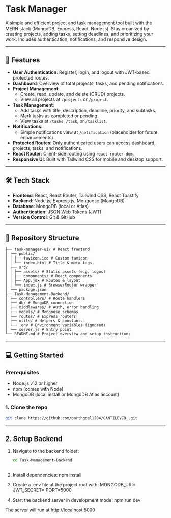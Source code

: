# Task Manager

A simple and efficient project and task management tool built with the MERN stack (MongoDB, Express, React, Node.js). Stay organized by creating projects, adding tasks, setting deadlines, and prioritizing your work. Includes authentication, notifications, and responsive design.

---

## 🚀 Features

- **User Authentication**: Register, login, and logout with JWT-based protected routes.
- **Dashboard**: Overview of total projects, tasks, and pending notifications.
- **Project Management**:
  - Create, read, update, and delete (CRUD) projects.
  - View all projects at `/projects` or `/project`.
- **Task Management**:
  - Add tasks with title, description, deadline, priority, and subtasks.
  - Mark tasks as completed or pending.
  - View tasks at `/tasks`, `/task`, or `/tasklist`.
- **Notifications**:
  - Simple notifications view at `/notification` (placeholder for future enhancements).
- **Protected Routes**: Only authenticated users can access dashboard, projects, tasks, and notifications.
- **React Router**: Client-side routing using `react-router-dom`.
- **Responsive UI**: Built with Tailwind CSS for mobile and desktop support.

---

## 🛠️ Tech Stack

- **Frontend**: React, React Router, Tailwind CSS, React Toastify  
- **Backend**: Node.js, Express.js, Mongoose (MongoDB)  
- **Database**: MongoDB (local or Atlas)  
- **Authentication**: JSON Web Tokens (JWT)  
- **Version Control**: Git & GitHub  

---

## 📁 Repository Structure
```
├── task-manager-ui/ # React frontend
│ ├── public/
│ │ ├── favicon.ico # Custom favicon
│ │ └── index.html # Title & meta tags
│ ├── src/
│ │ ├── assets/ # Static assets (e.g. logos)
│ │ ├── components/ # React components
│ │ ├── App.jsx # Routes & layout
│ │ └── index.js # BrowserRouter wrapper
│ └── package.json
├── Task-Management-Backend/
│ ├── controllers/ # Route handlers
│ ├── db/ # MongoDB connection
│ ├── middlewares/ # Auth, error handling
│ ├── models/ # Mongoose schemas
│ ├── routes/ # Express routers
│ ├── utils/ # Helpers & constants
│ ├── .env # Environment variables (ignored)
│ └── server.js # Entry point
└── README.md # Project overview and setup instructions
```


---

## 💻 Getting Started

### Prerequisites

- Node.js v12 or higher  
- npm (comes with Node)  
- MongoDB (local install or MongoDB Atlas account)  

### 1. Clone the repo

```bash
git clone https://github.com/parthgoel1204/CANTILEVER_.git
```
---

## 2. Setup Backend

1. Navigate to the backend folder:
   ```bash
   cd Task-Management-Backend
  

2.   Install dependencies:
      npm install

3. Create a .env file at the project root with:
   MONGODB_URI=<your-mongodb-connection-string>
   JWT_SECRET=<your-secret-key>
   PORT=5000

4. Start the backend server in development mode:
   npm run dev

The server will run at http://localhost:5000
```

